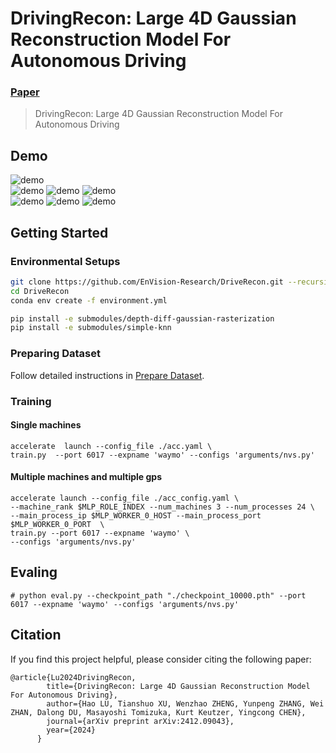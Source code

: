 # DrivingRecon: Large 4D Gaussian Reconstruction Model For Autonomous Driving
### [Paper](https://arxiv.org/abs/2412.09043)  

> DrivingRecon: Large 4D Gaussian Reconstruction Model For Autonomous Driving

## Demo

<div class="video-container">
  <div class="row">
    <img src="./assets/s0.gif" alt="demo">
  </div>
  <div class="row">
    <img src="./assets/s6.gif" alt="demo">
    <img src="./assets/s7.gif" alt="demo">
    <img src="./assets/s8.gif" alt="demo">
  </div>
  <div class="row">
    <img src="./assets/s1.gif" alt="demo">
    <img src="./assets/s4.gif" alt="demo">
    <img src="./assets/s5.gif" alt="demo">
  </div>
</div>


## Getting Started

### Environmental Setups

```bash
git clone https://github.com/EnVision-Research/DriveRecon.git --recursive
cd DriveRecon
conda env create -f environment.yml

pip install -e submodules/depth-diff-gaussian-rasterization
pip install -e submodules/simple-knn
```

### Preparing Dataset
Follow detailed instructions in [Prepare Dataset](docs/prepare_data.md). 


### Training

#### Single machines
```
accelerate  launch --config_file ./acc.yaml \
train.py  --port 6017 --expname 'waymo' --configs 'arguments/nvs.py'
```


#### Multiple machines and multiple gps
```
accelerate launch --config_file ./acc_config.yaml \
--machine_rank $MLP_ROLE_INDEX --num_machines 3 --num_processes 24 \
--main_process_ip $MLP_WORKER_0_HOST --main_process_port $MLP_WORKER_0_PORT  \
train.py --port 6017 --expname 'waymo' \
--configs 'arguments/nvs.py'
```

## Evaling 
```
# python eval.py --checkpoint_path "./checkpoint_10000.pth" --port 6017 --expname 'waymo' --configs 'arguments/nvs.py'
```


## Citation

If you find this project helpful, please consider citing the following paper:
```
@article{Lu2024DrivingRecon,
        title={DrivingRecon: Large 4D Gaussian Reconstruction Model For Autonomous Driving},
        author={Hao LU, Tianshuo XU, Wenzhao ZHENG, Yunpeng ZHANG, Wei ZHAN, Dalong DU, Masayoshi Tomizuka, Kurt Keutzer, Yingcong CHEN},
        journal={arXiv preprint arXiv:2412.09043},
        year={2024}
      }
```
